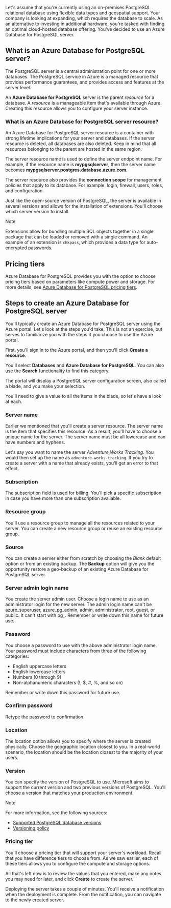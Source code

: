Let's assume that you're currently using an on-premises PostgreSQL relational database using flexible data types and geospatial support. Your company is looking at expanding, which requires the database to scale. As an alternative to investing in additional hardware, you're tasked with finding an optimal cloud-hosted database offering. You've decided to use an Azure Database for PostgreSQL server.

## What is an Azure Database for PostgreSQL server?

The PostgreSQL server is a central administration point for one or more databases. The PostgreSQL service in Azure is a managed resource that provides performance guarantees, and provides access and features at the server level.

An **Azure Database for PostgreSQL** server is the parent _resource_ for a database. A _resource_ is a manageable item that's available through Azure. Creating this resource allows you to configure your server instance.

### What is an Azure Database for PostgreSQL server resource?

An Azure Database for PostgreSQL server resource is a container with strong lifetime implications for your server and databases. If the server resource is deleted, all databases are also deleted. Keep in mind that all resources belonging to the parent are hosted in the same region.

The server resource name is used to define the server endpoint name. For example, if the resource name is **mypgsqlserver**, then the server name becomes **mypgsqlserver.postgres.database.azure.com**.

The server resource also provides the __connection scope__ for management policies that apply to its database. For example: login, firewall, users, roles, and configuration.

Just like the open-source version of PostgreSQL, the server is available in several versions and allows for the installation of extensions. You'll choose which server version to install.

> [!NOTE]
> Extensions allow for bundling multiple SQL objects together in a single package that can be loaded or removed with a single command. An example of an extension is `chkpass`, which provides a data type for auto-encrypted passwords.

## Pricing tiers

Azure Database for PostgreSQL provides you with the option to choose pricing tiers based on parameters like compute power and storage. For more details, see [Azure Database for PostgreSQL pricing tiers](https://docs.microsoft.com/azure/postgresql/concepts-pricing-tiers?azure-portal=true).

## Steps to create an Azure Database for PostgreSQL server

You'll typically create an Azure Database for PostgreSQL server using the Azure portal. Let's look at the steps you'd take. This is not an exercise, but serves to familiarize you with the steps if you choose to use the Azure portal.

First, you'll sign in to the Azure portal, and then you'll click **Create a resource**.

You'll select **Databases** and **Azure Database for PostgreSQL**. You can also use the **Search** functionality to find this category.

The portal will display a PostgreSQL server configuration screen, also called a blade, and you make your selection.

You'll need to give a value to all the items in the blade, so let's have a look at each.

### Server name

Earlier we mentioned that you'll create a server resource. The server name is the item that specifies this resource. As a result, you'll have to choose a unique name for the server. The server name must be all lowercase and can have numbers and hyphens.

Let's say you want to name the server _Adventure Works Tracking_. You would then set up the name as `adventure-works-tracking`. If you try to create a server with a name that already exists, you'll get an error to that effect.

### Subscription

The subscription field is used for billing. You'll pick a specific subscription in case you have more than one subscription available.

### Resource group

You'll use a resource group to manage all the resources related to your server. You can create a new resource group or reuse an existing resource group.

### Source

You can create a server either from scratch by choosing the _Blank_ default option or from an existing backup. The **Backup** option will give you the opportunity restore a geo-backup of an existing Azure Database for PostgreSQL server.

### Server admin login name

You create the server admin user. Choose a login name to use as an administrator login for the new server. The admin login name can't be azure_superuser, azure_pg_admin, admin, administrator, root, guest, or public. It can't start with pg_. Remember or write down this name for future use.

### Password

You choose a password to use with the above administrator login name. Your password must include characters from three of the following categories:

- English uppercase letters
- English lowercase letters
- Numbers (0 through 9)
- Non-alphanumeric characters (!, $, #, %, and so on)

Remember or write down this password for future use.

### Confirm password

Retype the password to confirmation.

### Location

The location option allows you to specify where the server is created physically. Choose the geographic location closest to you. In a real-world scenario, the location should be the location closest to the majority of your users.

### Version

You can specify the version of PostgreSQL to use. Microsoft aims to support the current version and two previous versions of PostgreSQL. You'll choose a version that matches your production environment.

> [!NOTE]
> For more information, see the following sources:
> - [Supported PostgreSQL database versions](https://docs.microsoft.com/azure/postgresql/concepts-supported-versions?azure-portal=true)
> - [Versioning policy](https://www.postgresql.org/support/versioning/?azure-portal=true)

### Pricing tier

You'll choose a pricing tier that will support your server's workload. Recall that you have difference tiers to choose from. As we saw earlier, each of these tiers allows you to configure the compute and storage options. 

All that's left now is to review the values that you entered, make any notes you may need for later, and click **Create** to create the server.

Deploying the server takes a couple of minutes. You'll receive a notification when the deployment is complete. From the notification, you can navigate to the newly created server.

